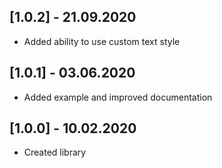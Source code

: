 ## [1.0.2] - 21.09.2020

* Added ability to use custom text style

## [1.0.1] - 03.06.2020

* Added example and improved documentation

## [1.0.0] - 10.02.2020

* Created library
